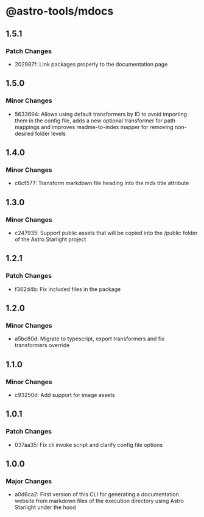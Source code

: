 # @astro-tools/mdocs

## 1.5.1

### Patch Changes

- 202987f: Link packages properly to the documentation page

## 1.5.0

### Minor Changes

- 5633694: Allows using default transformers by ID to avoid importing them in the config file, adds a new optional transformer for path mappings and improves readme-to-index mapper for removing non-desired folder levels

## 1.4.0

### Minor Changes

- c6cf577: Transform markdown file heading into the mdx title attribute

## 1.3.0

### Minor Changes

- c247935: Support public assets that will be copied into the /public folder of the Astro Starlight project

## 1.2.1

### Patch Changes

- f362d4b: Fix included files in the package

## 1.2.0

### Minor Changes

- a5bc80d: Migrate to typescript, export transformers and fix transformers override

## 1.1.0

### Minor Changes

- c93250d: Add support for image assets

## 1.0.1

### Patch Changes

- 037aa35: Fix cli invoke script and clarify config file options

## 1.0.0

### Major Changes

- a0d6ca2: First version of this CLI for generating a documentation website from markdown files of the execution directory using Astro Starlight under the hood
